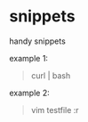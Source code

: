 # snippets
handy snippets

example 1:
> curl <url of snippet> | bash
  
example 2:
> vim testfile
> :r <url of snippet>
